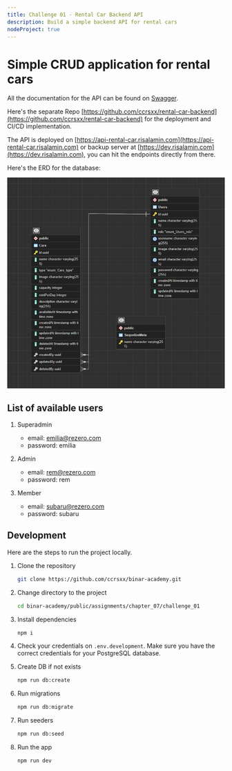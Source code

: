 ```yaml
---
title: Challenge 01 - Rental Car Backend API
description: Build a simple backend API for rental cars
nodeProject: true
---
```


# Simple CRUD application for rental cars

All the documentation for the API can be found on [Swagger](https://api-rental-car.risalamin.com/docs).

Here's the separate Repo [https://github.com/ccrsxx/rental-car-backend](https://github.com/ccrsxx/rental-car-backend) for the deployment and CI/CD implementation.

The API is deployed on [https://api-rental-car.risalamin.com](https://api-rental-car.risalamin.com) or backup server at [https://dev.risalamin.com](https://dev.risalamin.com), you can hit the endpoints directly from there.

Here's the ERD for the database:

<p align='center'>
  <img src='./.github/assets/erd.png' />
</p>

## List of available users

1. Superadmin

   - email: emilia@rezero.com
   - password: emilia

1. Admin

   - email: rem@rezero.com
   - password: rem

1. Member

   - email: subaru@rezero.com
   - password: subaru

## Development

Here are the steps to run the project locally.

1. Clone the repository

   ```bash
   git clone https://github.com/ccrsxx/binar-academy.git
   ```

1. Change directory to the project

   ```bash
   cd binar-academy/public/assignments/chapter_07/challenge_01
   ```

1. Install dependencies

   ```bash
   npm i
   ```

1. Check your credentials on `.env.development`. Make sure you have the correct credentials for your PostgreSQL database.

1. Create DB if not exists

   ```bash
   npm run db:create
   ```

1. Run migrations

   ```bash
   npm run db:migrate
   ```

1. Run seeders

   ```bash
   npm run db:seed
   ```

1. Run the app

   ```bash
   npm run dev
   ```
